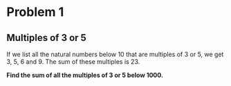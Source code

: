 # Problem 1
## Multiples of 3 or 5

If we list all the natural numbers below 10 that are multiples of 3 or 5, we get 3, 5, 6 and 9. The sum of these multiples is 23.

**Find the sum of all the multiples of 3 or 5 below 1000.**
